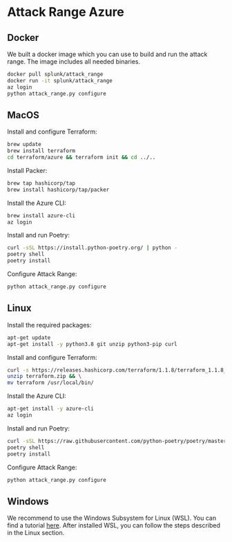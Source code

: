 # Attack Range Azure

## Docker
We built a docker image which you can use to build and run the attack range. The image includes all needed binaries. 
````bash
docker pull splunk/attack_range
docker run -it splunk/attack_range
az login
python attack_range.py configure
````

## MacOS
Install and configure Terraform:
````bash
brew update
brew install terraform
cd terraform/azure && terraform init && cd ../..
````

Install Packer:
````bash
brew tap hashicorp/tap
brew install hashicorp/tap/packer
````

Install the Azure CLI:
````bash
brew install azure-cli
az login
````

Install and run Poetry:
````bash
curl -sSL https://install.python-poetry.org/ | python -
poetry shell
poetry install
````

Configure Attack Range:
````bash
python attack_range.py configure
````

## Linux
Install the required packages:
````bash
apt-get update
apt-get install -y python3.8 git unzip python3-pip curl
````

Install and configure Terraform:
````bash
curl -s https://releases.hashicorp.com/terraform/1.1.8/terraform_1.1.8_linux_amd64.zip -o terraform.zip && \
unzip terraform.zip && \
mv terraform /usr/local/bin/
````

Install the Azure CLI:
````bash
apt-get install -y azure-cli
az login
````

Install and run Poetry:
````bash
curl -sSL https://raw.githubusercontent.com/python-poetry/poetry/master/get-poetry.py | python -
poetry shell
poetry install
````

Configure Attack Range:
````bash
python attack_range.py configure
````

## Windows
We recommend to use the Windows Subsystem for Linux (WSL). You can find a tutorial [here](https://docs.microsoft.com/en-us/windows/wsl/install). After installed WSL, you can follow the steps described in the Linux section.